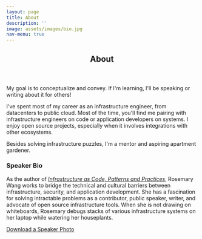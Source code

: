 ```yaml
---
layout: page
title: About
description: ''
image: assets/images/bio.jpg
nav-menu: true
---
```


<!-- Main -->
<div id="main" class="alt">
	<!-- One -->
	<section id="one">
		<div class="inner">
			<header class="major">
				<h1>About</h1>
			</header>
			<!-- Content -->
			<p>My goal is to conceptualize and convey. If I'm learning, I'll be speaking or writing about it for others!</p>
            <p>I've spent most of my career as an infrastructure engineer, from datacenters to public cloud. Most of the time, you'll find me pairing with infrastructure engineers on code or application developers on systems. I enjoy open source projects, especially when it involves integrations with other ecosystems.</p>
            <p>Besides solving infrastructure puzzles, I'm a mentor and aspiring apartment gardener.</p>
			<div class="row">
				<div class="inner">
					<h3>Speaker Bio</h3>
					<p>As the author of <i><a href="https://www.manning.com/books/infrastructure-as-code-patterns-and-practices">Infrastructure as Code, Patterns and Practices</a></i>,
					   Rosemary Wang works to bridge the technical and cultural barriers between infrastructure, security,
					   and application development. She has a fascination for solving intractable problems
					   as a contributor, public speaker, writer, and advocate of open source infrastructure tools.
					   When she is not drawing on whiteboards, Rosemary debugs stacks of various
					   infrastructure systems on her laptop while watering her houseplants.</p>
					<p><a href="assets/images/speaker_headshot.jpg">Download a Speaker Photo</a></p>
				</div>
			</div>
		</div>
	</section>
</div>